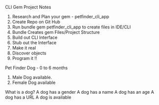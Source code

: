 CLI Gem Project Notes

1. Research and Plan your gem - petfinder_cli_app
2. Create Repo on Git Hub
3. Run bundle gem petfinder_cli_app to create files in IDE/CLI
4. Bundle Creates gem Files/Project Structure
5. Build out CLI Interface
6. Stub out the Interface
7. Make it real
8. Discover objects
9. Program it !!




Pet Finder Dog - 0 to 6 months
1. Male Dog available.
2. Female Dog available

What is a dog?
A dog has a gender
A dog has a name
A dog has an age
A dog has a URL
A dog is available
